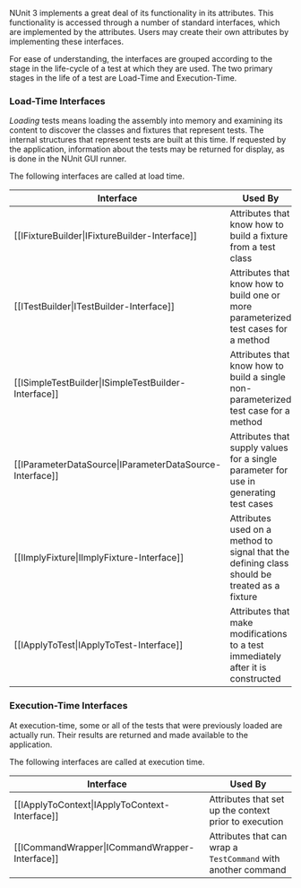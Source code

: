 NUnit 3 implements a great deal of its functionality in its attributes. This functionality is accessed through a number of standard interfaces, which are implemented by the attributes. Users may create their own attributes by implementing these interfaces. 

For ease of understanding, the interfaces are grouped according to the stage in the life-cycle of a test at which they are used. The two primary stages in the life of a test are Load-Time and Execution-Time.

### Load-Time Interfaces

_Loading_ tests means loading the assembly into memory and examining its content to discover the classes and fixtures that represent tests. The internal structures that represent tests are built at this time. If requested by the application, information about the tests may be returned for display, as is done in the NUnit GUI runner.

The following interfaces are called at load time.

| Interface              | Used By |
|------------------------|---------|
| [[IFixtureBuilder\|IFixtureBuilder-Interface]]       | Attributes that know how to build a fixture from a test class
| [[ITestBuilder\|ITestBuilder-Interface]]              | Attributes that know how to build one or more parameterized test cases for a method
| [[ISimpleTestBuilder\|ISimpleTestBuilder-Interface]] | Attributes that know how to build a single non-parameterized test case for a method
| [[IParameterDataSource\|IParameterDataSource-Interface]] | Attributes that supply values for a single parameter for use in generating test cases
| [[IImplyFixture\|IImplyFixture-Interface]]           | Attributes used on a method to signal that the defining class should be treated as a fixture
| [[IApplyToTest\|IApplyToTest-Interface]]             | Attributes that make modifications to a test immediately after it is constructed

### Execution-Time Interfaces

At execution-time, some or all of the tests that were previously loaded are actually run. Their results are returned and made available to the application.

The following interfaces are called at execution time.

| Interface              | Used By |
|------------------------|---------|
| [[IApplyToContext\|IApplyToContext-Interface]] | Attributes that set up the context prior to execution
| [[ICommandWrapper\|ICommandWrapper-Interface]] | Attributes that can wrap a `TestCommand` with another command 
